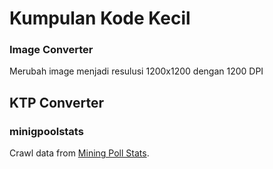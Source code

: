 # Kumpulan Kode Kecil



### Image Converter
Merubah image menjadi resulusi 1200x1200 dengan 1200 DPI


## KTP Converter


### minigpoolstats
Crawl data from [Mining Poll Stats](https://miningpoolstat.stream).